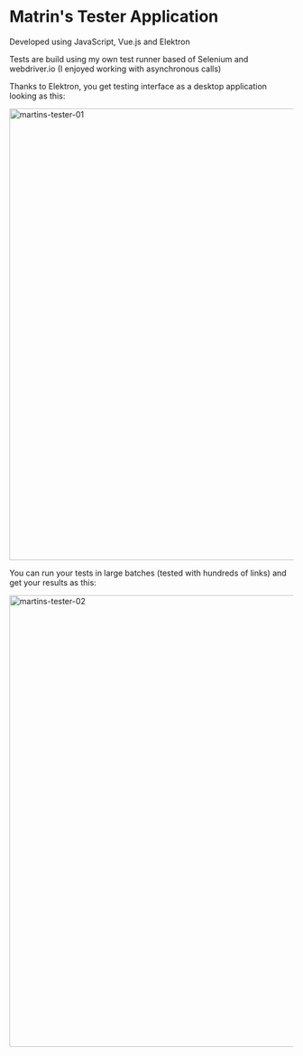 # Matrin's Tester Application

Developed using JavaScript, Vue.js and Elektron

Tests are build using my own test runner based of Selenium and webdriver.io (I enjoyed working with asynchronous calls)

Thanks to Elektron, you get testing interface as a desktop application looking as this:

<img width="800" alt="martins-tester-01" src="https://user-images.githubusercontent.com/11709245/35489866-a03945b0-0460-11e8-84eb-4b1bfa23ff54.png">

You can run your tests in large batches (tested with hundreds of links) and get your results as this:

<img width="800" alt="martins-tester-02" src="https://user-images.githubusercontent.com/11709245/35489925-3d572376-0461-11e8-84f4-4a54f5aa7935.png">
